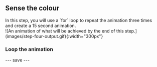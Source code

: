 ## Sense the colour

<div style="display: flex; flex-wrap: wrap">
<div style="flex-basis: 200px; flex-grow: 1; margin-right: 15px;">
In this step, you will use a `for` loop to repeat the animation three times and create a 15 second animation. 
</div>
<div>
![An animation of what will be achieved by the end of this step.](images/step-four-output.gif){:width="300px"}
</div>
</div>

### Loop the animation



--- save ---